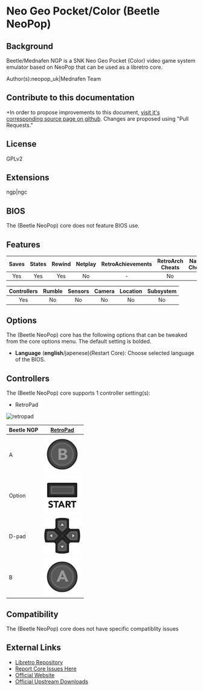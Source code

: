 # Neo Geo Pocket/Color (Beetle NeoPop)

## Background

Beetle/Mednafen NGP is a SNK Neo Geo Pocket (Color) video game system emulator based on NeoPop that can be used as a libretro core.

Author(s):neopop_uk|Mednafen Team

## Contribute to this documentation

+In order to propose improvements to this document, [visit it's corresponding source page on github](https://github.com/libretro/docs/tree/master/docs/library/beetle.ngp.md). Changes are proposed using "Pull Requests."


## License

GPLv2

## Extensions

ngp|ngc

## BIOS

The (Beetle NeoPop) core does not feature BIOS use.

## Features

| Saves | States      | Rewind | Netplay | RetroAchievements | RetroArch Cheats | Native Cheats |
|:-----:|:-----------:|:------:|:-------:|:-----------------:|:----------------:|:-------------:|
|  Yes  |     Yes     |  Yes   |   No    |        -          |   No             | -             |

| Controllers     | Rumble | Sensors | Camera | Location | Subsystem     |
|:---------------:|:------:|:-------:|:------:|:--------:|:-------------:|
|       Yes       |   No   |   No    |  No    |   No     |      No       |

## Options

The (Beetle NeoPop) core has the following options that can be tweaked from the core options menu. The default setting is bolded.

- **Language** (**english**/japenese)(Restart Core): Choose selected language of the BIOS.

## Controllers

The (Beetle NeoPop) core supports 1 controller setting(s):

* RetroPad

![retropad](images/controllers/retropad.png)

| Beetle NGP| [RetroPad](RetroPad)                                           |
|-----------|----------------------------------------------------------------|
| A         | ![RetroPad_B](images/RetroPad/Retro_B_Round.png)               |
| Option    | ![RetroPad_Start](images/RetroPad/Retro_Start.png)             |
| D-pad     | ![RetroPad_Dpad](images/RetroPad/Retro_Dpad.png)               |
| B         | ![RetroPad_A](images/RetroPad/Retro_A_Round.png)               |


## Compatibility

The (Beetle NeoPop) core does not have specific compatiblity issues

## External Links

* [Libretro Repository](https://github.com/libretro/beetle-ngp-libretro)
* [Report Core Issues Here](https://github.com/libretro/libretro-meta)
* [Official Website](http://mednafen.sourceforge.net/)
* [Official Upstream Downloads](https://mednafen.github.io/releases/)
